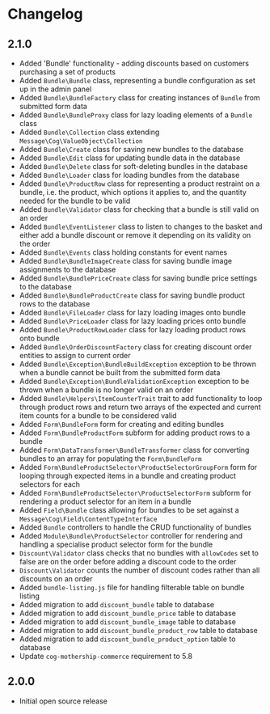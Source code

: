 # Changelog

## 2.1.0

- Added 'Bundle' functionality - adding discounts based on customers purchasing a set of products
- Added `Bundle\Bundle` class, representing a bundle configuration as set up in the admin panel
- Added `Bundle\BundleFactory` class for creating instances of `Bundle` from submitted form data
- Added `Bundle\BundleProxy` class for lazy loading elements of a `Bundle` class
- Added `Bundle\Collection` class extending `Message\Cog\ValueObject\Collection`
- Added `Bundle\Create` class for saving new bundles to the database
- Added `Bundle\Edit` class for updating bundle data in the database
- Added `Bundle\Delete` class for soft-deleting bundles in the database
- Added `Bundle\Loader` class for loading bundles from the database
- Added `Bundle\ProductRow` class for representing a product restraint on a bundle, i.e. the product, which options it applies to, and the quantity needed for the bundle to be valid
- Added `Bundle\Validator` class for checking that a bundle is still valid on an order
- Added `Bundle\EventListener` class to listen to changes to the basket and either add a bundle discount or remove it depending on its validity on the order
- Added `Bundle\Events` class holding constants for event names
- Added `Bundle\BundleImageCreate` class for saving bundle image assignments to the database
- Added `Bundle\BundlePriceCreate` class for saving bundle price settings to the database
- Added `Bundle\BundleProductCreate` class for saving bundle product rows to the database
- Added `Bundle\FileLoader` class for lazy loading images onto bundle
- Added `Bundle\PriceLoader` class for lazy loading prices onto bundle
- Added `Bundle\ProductRowLoader` class for lazy loading product rows onto bundle
- Added `Bundle\OrderDiscountFactory` class for creating discount order entities to assign to current order
- Added `Bundle\Exception\BundleBuildException` exception to be thrown when a bundle cannot be built from the submitted form data
- Added `Bundle\Exception\BundleValidationException` exception to be thrown when a bundle is no longer valid on an order
- Added `Bundle\Helpers\ItemCounterTrait` trait to add functionality to loop through product rows and return two arrays of the expected and current item counts for a bundle to be considered valid
- Added `Form\BundleForm` form for creating and editing bundles
- Added `Form\BundleProductForm` subform for adding product rows to a bundle
- Added `Form\DataTransformer\BundleTransformer` class for converting bundles to an array for populating the `Form\BundleForm`
- Added `Form\BundleProductSelector\ProductSelectorGroupForm` form for looping through expected items in a bundle and creating product selectors for each
- Added `Form\BundleProductSelector\ProductSelectorForm` subform for rendering a product selector for an item in a bundle
- Added `Field\Bundle` class allowing for bundles to be set against a `Message\Cog\Field\ContentTypeInterface`
- Added `Bundle` controllers to handle the CRUD functionality of bundles
- Added `Module\Bundle\ProductSelector` controller for rendering and handling a specialise product selector form for the bundle
- `Discount\Validator` class checks that no bundles with `allowCodes` set to false are on the order before adding a discount code to the order
- `Discount\Validator` counts the number of discount codes rather than all discounts on an order
- Added `bundle-listing.js` file for handling filterable table on bundle listing
- Added migration to add  `discount_bundle` table to database
- Added migration to add  `discount_bundle_price` table to database
- Added migration to add  `discount_bundle_image` table to database
- Added migration to add  `discount_bundle_product_row` table to database
- Added migration to add  `discount_bundle_product_option` table to database
- Update `cog-mothership-commerce` requirement to 5.8

## 2.0.0

- Initial open source release